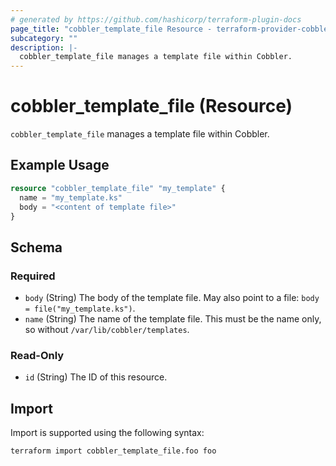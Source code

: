 ```yaml
---
# generated by https://github.com/hashicorp/terraform-plugin-docs
page_title: "cobbler_template_file Resource - terraform-provider-cobbler"
subcategory: ""
description: |-
  cobbler_template_file manages a template file within Cobbler.
---
```


# cobbler_template_file (Resource)

`cobbler_template_file` manages a template file within Cobbler.

## Example Usage

```terraform
resource "cobbler_template_file" "my_template" {
  name = "my_template.ks"
  body = "<content of template file>"
}
```

<!-- schema generated by tfplugindocs -->
## Schema

### Required

- `body` (String) The body of the template file. May also point to a file: `body = file("my_template.ks")`.
- `name` (String) The name of the template file. This must be the name only, so without `/var/lib/cobbler/templates`.

### Read-Only

- `id` (String) The ID of this resource.

## Import

Import is supported using the following syntax:

```shell
terraform import cobbler_template_file.foo foo
```
